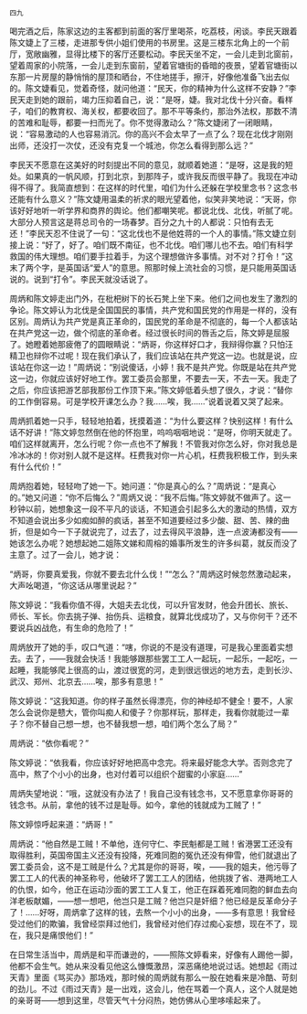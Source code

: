     四九 

   喝完酒之后，陈家这边的主客都到前面的客厅里喝茶，吃荔枝，闲谈。李民天跟着陈文婕上了三楼，走进那专供小姐们使用的书房里。这是三楼东北角上的一个前厅，宽敞幽雅，显得比楼下的客厅还要松动。李民天坐不定，一会儿走到北窗前，望着周家的小院落，一会儿走到东窗前，望着官塘街的昏暗的夜景，望着官塘街以东那一片房屋的静悄悄的屋顶和晒台，不住地搓手，擦汗，好像他准备飞出去似的。陈文婕看见，觉着奇怪，就问他道：“民天，你的精神为什么这样不安静？”李民天走到她的跟前，竭力压抑着自己，说：“是呀，婕。我对北伐十分兴奋。看样子，咱们的教育权、海关权，都要收回了。那不平等条约，那治外法权，那数不清的苦难和耻辱，都要一扫而光了。你不觉得激动么？”陈文婕闭了一闭眼睛，说：“容易激动的人也容易消沉。你的高兴不会太早了一点了么？现在北伐才刚刚出师，还没打一次仗，还没有克复一个城池，你怎么看得到那么远？”

   李民天不愿意在这美好的时刻提出不同的意见，就顺着她道：“是呀，这是我的短处。如果真的一帆风顺，打到北京，到那阵子，或许我反而很平静了。我现在冲动得不得了。我简直想到：在这样的时代里，咱们为什么还躲在学校里念书？这念书还能有什么意义？”陈文婕用温柔的祈求的眼光望着他，似笑非笑地说：“天哥，你该好好地听一听学界和商界的舆论。他们都嘲笑呢。都说北伐、北伐，听腻了呢。大部分人预言这是蒋总司令的一场春梦。百分之九十的人都说：只怕有去无还！”李民天忍不住说了一句：“这北伐也不是他姓蒋的一个人的事情。”陈文婕立刻接上说：“好了，好了。咱们既不南征，也不北伐。咱们哪儿也不去。咱们有科学救国的伟大理想。咱们要手拉着手，为这个理想做许多事情。对不对？打令！”这末了两个字，是英国话“爱人”的意思。照那时候上流社会的习惯，是只能用英国话说的。说到“打令”。李民天就没话说了。

   周炳和陈文婷走出门外，在枇杷树下的长石凳上坐下来。他们之间也发生了激烈的争论。陈文婷认为北伐是全国国民的事情，共产党和国民党的作用是一样的，没有区别。周炳认为共产党是真正革命的，国民党的革命是不彻底的，每一个人都该站在共产党这一边，做个彻底的革命者。经过很长时间的唇舌之后，陈文婷是屈服了。她瞪着她那疲倦了的圆眼睛说：“炳哥，你这样好口才，我辩得你赢？只怕汪精卫也辩你不过呢！现在我们承认了，我们应该站在共产党这一边。也就是说，应该站在你这一边！”周炳说：“别说傻话，小婷！我不是共产党。你既是站在共产党这一边，你就应该好好地工作。罢工委员会那里，不要去一天，不去一天。我走了之后，你应该把游艺部我那份工作顶下来。”陈文婷低着头想了很久，才说：“替你的工作倒容易。可是学校开课怎么办？我……唉，我……”说着说着又哭了起来。

   周炳抓着她一只手，轻轻地拍着，抚摸着道：“为什么要这样？快别这样！有什么话不好讲！”陈文婷忽然倒在他的怀抱里，呜呜咽咽地说：“是呀，你明天就走了。咱们这样就离开，怎么行呢？你一点也不了解我！不管我对你怎么好，你对我总是冷冰冰的！你对别人就不是这样。枉费我对你一片心机，枉费我积极工作，到头来有什么代价！”

   周炳抱着她，轻轻吻了她一下。她问道：“你是真心的么？”周炳说：“是真心的。”她又问道：“你不后悔么？”周炳又说：“我不后悔。”陈文婷就不做声了。这一秒钟以前，她想象这一段不平凡的谈话，不知道会引起多么大的激动的热情，双方不知道会说出多少如痴如醉的疯话，甚至不知道要经过多少酸、甜、苦、辣的曲折，但是如今一下子就说完了，过去了，过去得风平浪静，连一点波涛都没有——她该怎么办呢？她想起她二姐陈文娣和周榕的婚事所发生的许多纠葛，就反而没了主意了。过了一会儿，她才说：

   “炳哥，你要真爱我，你就不要去北什么伐！”“怎么？”周炳这时候忽然激动起来，大声吆喝道，“你这话从哪里说起？”

   陈文婷说：“我看你值不得，大姐夫去北伐，可以升官发财，他会升团长、旅长、师长、军长。你去挑子弹、抬伤兵、运粮食，就算北伐成功了，又与你何干？还不要说兵凶战危，有生命的危险了！”

   周炳放开了她的手，叹口气道：“嗐，你说的不是没有道理，可是我心里面着实想去。去了，——我就会快活！我能够跟那些罢工工人一起玩，一起乐，一起吃，一起睡，我能够爬上很高的山，渡过很宽的河，走到很远很远的地方去，走到长沙、武汉、郑州、北京去……唉，那多有意思！”

   陈文婷说：“这我知道。你的样子虽然长得漂亮，你的神经却不健全！要不，人家怎么会说你是戆大，管你叫痴人和傻子？你那样玩，那样走，我看你就能过一辈子？你不替自己想一想，也不替我想一想，咱们两个怎么了局？”

   周炳说：“依你看呢？”

   陈文婷说：“依我看，你应该好好地把高中念完。将来最好能念大学。否则念完了高中，熬了个小小的出身，也对付着可以组织个甜蜜的小家庭……”

   周炳失望地说：“哦，这就没有办法了！我自己没有钱念书，又不愿意拿你哥哥的钱念书。从前，拿他的钱不过是耻辱。如今，拿他的钱就成为工贼了！”

   陈文婷惊呼起来道：“炳哥！”

   周炳说：“他自然是工贼！不单他，连何守仁、李民魁都是工贼！省港罢工还没有取得胜利，英国帝国主义还没有投降，死难同胞的冤仇还没有伸雪，他们就退出了罢工委员会，这不是工贼是什么？尤其是你的哥哥，唉，——我的姐夫，他污辱了罢工工人的代表的神圣称号，他破坏了罢工工人的团结，他挑拨了省、港两地工人的仇恨，如今，他正在运动沙面的罢工工人复工，他正在踩着死难同胞的鲜血去向洋老板献媚，——想一想吧，他岂只是工贼？他岂只是奸细？他已经是反革命分子了！……好呀，周炳拿了这样的钱，去熬一个小小的出身，——多有意思！我曾经受过他们的欺骗，我曾经崇拜过他们，我曾经对他们存过痴心妄想，现在不了，现在，我只是痛恨他们！”

   在日常生活当中，周炳是和平而谦逊的，——照陈文婷看来，好像有人踢他一脚，他都不会生气。她从来没看见他这么慷慨激昂，深恶痛绝地说过话。她想起《雨过天青》里面《骂买办》那场戏，那时候的周炳就有那么一股在她看来是冷酷、苛刻的劲儿。不过《雨过天青》是一出戏，这会儿，他在骂着一个真人，这个人就是她的亲哥哥——想到这里，尽管天气十分闷热，她仿佛从心里哆嗦起来了。

